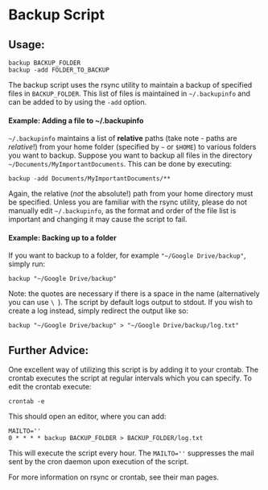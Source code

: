 # Backup Script

## Usage:

	backup BACKUP_FOLDER
	backup -add FOLDER_TO_BACKUP

The backup script uses the rsync utility to maintain a backup of specified files in `BACKUP_FOLDER`. This list of files is maintained in `~/.backupinfo` and can be added to by using the `-add` option.

#### Example: Adding a file to ~/.backupinfo
`~/.backupinfo` maintains a list of **relative** paths (take note - paths are *relative*!) from your home folder (specified by `~` or `$HOME`) to various folders you want to backup. Suppose you want to backup all files in the directory `~/Documents/MyImportantDocuments`. This can be done by executing:
	
	backup -add Documents/MyImportantDocuments/**

Again, the relative (*not* the absolute!) path from your home directory must be specified. Unless you are familiar with the rsync utility, please do not manually edit `~/.backupinfo`, as the format and order of the file list is important and changing it may cause the script to fail.

#### Example: Backing up to a folder
If you want to backup to a folder, for example `"~/Google Drive/backup"`, simply run:

	backup "~/Google Drive/backup"

Note: the quotes are necessary if there is a space in the name (alternatively you can use `\ `). The script by default logs output to stdout. If you wish to create a log instead, simply redirect the output like so:

	backup "~/Google Drive/backup" > "~/Google Drive/backup/log.txt"

## Further Advice:
One excellent way of utilizing this script is by adding it to your crontab. The crontab executes the script at regular intervals which you can specify. To edit the crontab execute:

	crontab -e

This should open an editor, where you can add:

	MAILTO=''
	0 * * * * backup BACKUP_FOLDER > BACKUP_FOLDER/log.txt

This will execute the script every hour. The `MAILTO=''` suppresses the mail sent by the cron daemon upon execution of the script.

For more information on rsync or crontab, see their man pages.


